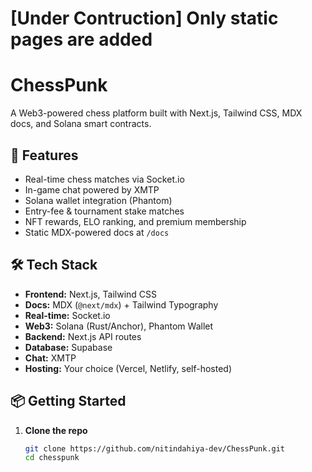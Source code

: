  # [Under Contruction] Only static pages are added

# ChessPunk

A Web3-powered chess platform built with Next.js, Tailwind CSS, MDX docs, and Solana smart contracts.

## 🚀 Features

- Real-time chess matches via Socket.io  
- In-game chat powered by XMTP  
- Solana wallet integration (Phantom)  
- Entry-fee & tournament stake matches  
- NFT rewards, ELO ranking, and premium membership  
- Static MDX-powered docs at `/docs`

## 🛠️ Tech Stack

- **Frontend:** Next.js, Tailwind CSS  
- **Docs:** MDX (`@next/mdx`) + Tailwind Typography  
- **Real-time:** Socket.io  
- **Web3:** Solana (Rust/Anchor), Phantom Wallet  
- **Backend:** Next.js API routes  
- **Database:** Supabase  
- **Chat:** XMTP  
- **Hosting:** Your choice (Vercel, Netlify, self-hosted)

## 📦 Getting Started

1. **Clone the repo**  
   ```bash
   git clone https://github.com/nitindahiya-dev/ChessPunk.git
   cd chesspunk 

